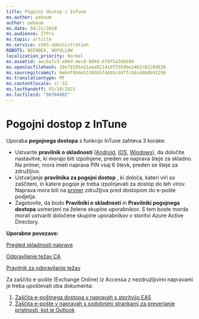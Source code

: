 ```yaml
---
title: Pogojni dostop z InTune
ms.author: pebaum
author: pebaum
ms.date: 04/21/2020
ms.audience: ITPro
ms.topic: article
ms.service: o365-administration
ROBOTS: NOINDEX, NOFOLLOW
localization_priority: Normal
ms.assetid: aecba7c5-e86d-4ec8-9d44-679f5a3d659d
ms.openlocfilehash: 20ef8205431aad821419f2559be3402c8228d838
ms.sourcegitcommit: 0eb4f9bde53395b5fd4b5cd4ffc56ca96db91298
ms.translationtype: MT
ms.contentlocale: sl-SI
ms.lasthandoff: 03/10/2021
ms.locfileid: "50704802"
---
```

# <a name="conditional-access-with-intune"></a>Pogojni dostop z InTune

Uporaba  **pogojnega dostopa**  s funkcijo InTune zahteva 3 korake:

- Ustvarite  **pravilnik o skladnosti**  ([Android](https://docs.microsoft.com/intune/compliance-policy-create-android),  [IOS](https://docs.microsoft.com/intune/compliance-policy-create-ios),  [Windows](https://docs.microsoft.com//intune/compliance-policy-create-windows)), da določite nastavitve, ki morajo biti izpolnjene, preden se naprava šteje za skladno. Na primer, mora imeti naprava PIN vsaj 6 števk, preden se šteje za združljivo.
- Ustvarjanje **pravilnika za pogojni dostop**  , ki določa, kateri viri so zaščiteni, in katere pogoje je treba izpolnjevati za dostop do teh virov.  Naprava mora biti na [primer](https://docs.microsoft.com/intune/tutorial-protect-email-on-unmanaged-devices#create-conditional-access-policies) združljiva pred dostopom do e-pošte podjetja.
- Zagotovite, da bodo **Pravilniki o skladnosti**  in  **Pravilniki pogojnega dostopa**  usmerjeni na želene skupine uporabnikov. S tem boste morda morali ustvariti določene skupine uporabnikov v storitvi Azure Active Directory.

**Uporabne povezave:**

[Pregled skladnosti naprave](https://docs.microsoft.com/intune/device-compliance-get-started)

[Odpravljanje težav CA](https://docs.microsoft.com/intune/troubleshoot-conditional-access)

[Pravilnik za odpravljanje težav](https://docs.microsoft.com/troubleshoot/mem/intune/troubleshoot-policies-in-microsoft-intune)

Za zaščito e-pošte (Exchange Online) iz Accessa z nezdružljivimi napravami je treba upoštevati oba dokumenta:

1. [Zaščita e-poštnega dostopa v napravah s storitvijo EAS](https://docs.microsoft.com/intune/tutorial-protect-email-on-unmanaged-devices)
2. [Zaščita e-pošte v napravah s sodobnimi strankami za preverjanje pristnosti, kot je Outlook](https://docs.microsoft.com/intune/tutorial-protect-email-on-enrolled-devices)